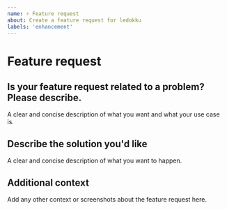 ```yaml
---
name: ⚡ Feature request
about: Create a feature request for ledokku
labels: 'enhancement'
---
```


# Feature request

## Is your feature request related to a problem? Please describe.

A clear and concise description of what you want and what your use case is.

## Describe the solution you'd like

A clear and concise description of what you want to happen.

## Additional context

Add any other context or screenshots about the feature request here.
